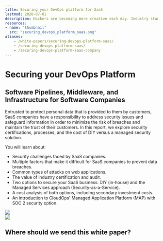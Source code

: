 ```yaml
---
title: Securing your DevOps platform for SaaS
lastmod: 2020-07-02
description: Hackers are becoming more creative each day. Industry standards like SOC 2 are essential for keeping your applications secure.
resources:
- name: "thumbnail"
  src: "securing_devops_platform_saas.png"
aliases: 
    - /white-papers/securing-devops-platform-saas/
    - /securing-devops-platform-saas/
    - /securing-devops-platform-saas-company
---
```



<div class="landing-page">
    <!-- hero -->
    <div class="hero jumbotron reading-landing jumbotron-fluid">
        <div class="container-fluid">
            <div class="row">
                <div class="col-xl-6 offset-xl-2 col-lg-10 offset-lg-1 col-md-12">
                    <h1 class="display-4">Securing your DevOps Platform</h1>
                </div>
            </div>
        </div>
    </div>
    <div class="main-content">
        <div class="row">
            <div class="col-xl-4 offset-xl-2 without-bottom-line">
                <div class="workshop-prerequisites">
                    <h2>Software Pipelines, Middleware, and Infrastructure for <b>Software Companies</b></h2>                             
                    <p>Entrusted to protect personal data that is provided to them by customers, SaaS companies have a responsibility to address security issues and safeguard information in order to minimize the risk of breaches and maintain the trust of their customers. In this report, we explore security certifications, processes, and the cost of DIY versus a managed security solution.</p>
                    <p>You will learn about:</p>
                    <ul class="dashes">
                    <li>Security challenges faced by SaaS companies.</li>
                    <li>Multiple factors that make it difficult for SaaS companies to prevent data breaches.</li>
                    <li>Common types of attacks on web applications.</li>
                    <li>The value of industry certification and audit.</li>
                    <li>Two options to secure your SaaS business: DIY (in-house) and the Managed Services approach (Security-as-a-Service).</li>
                    <li>A cost analysis of both options, including secondary investment costs.</li>
                    <li>An introduction to CloudOps' Managed Application Platform (MAP) with SOC 2 security option.</li>
                    </ul>
                </div>
            </div>
                <div class="col-xl-4 offset-xl-0 white-paper-image">
                <img src="/images/white-papers/securing-devops-platform-saas.png">
            </div>
        </div>
            </div>
        </div>
    </div>
    <!-- contact us -->
    <div class="contact-us-card">
        <div class="row">
            <div class="col-xl-8 offset-xl-2 col-lg-10 offset-lg-1 col-md-12 col-sm-12 col-xs-12">
                <img src="/images/single-line-arrows.png">
            </div>
            <div
                class="col-xl-3 offset-xl-3 col-lg-3 offset-lg-1 col-md-10 offset-md-1 col-sm-10 offset-sm-1 col-xs-12">
                <h2>Where should we send this white paper?</h2>
            </div>
            <div
                class="col-xl-5 offset-xl-0 col-lg-6 offset-lg-1 col-md-8 offset-md-2 col-sm-10 offset-sm-1 col-xs-12 general-contact-form">
                <!--[if lte IE 8]>
<script charset="utf-8" type="text/javascript" src="//js.hsforms.net/forms/v2-legacy.js"></script>
<![endif]-->
<script charset="utf-8" type="text/javascript" src="//js.hsforms.net/forms/v2.js"></script>
<script>
  hbspt.forms.create({
	portalId: "732832",
	formId: "a62e8126-9063-4415-8452-09bd88a5ff66"
});
</script>
            </div>
        </div>
    </div>
</div>